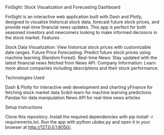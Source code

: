 FinSight: Stock Visualization and Forecasting Dashboard

FinSight is an interactive web application built with Dash and Plotly, designed to visualize historical stock data, forecast future stock prices, and provide real-time financial news updates. 
This app is perfect for both seasoned investors and newcomers looking to make informed decisions in the stock market.
Features

  Stock Data Visualization: View historical stock prices with customizable date ranges.
  Future Price Forecasting: Predict future stock prices using machine learning (Random Forest).
  Real-time News: Stay updated with the latest financial news fetched from News API.
  Company Information: Learn more about companies including descriptions and their stock performance.

Technologies Used

  Dash & Plotly for interactive web development and charting
  yFinance for fetching stock market data
  Scikit-learn for machine learning predictions
  Pandas for data manipulation
  News API for real-time news articles

Setup Instructions

  Clone this repository.
  Install the required dependencies with pip install -r requirements.txt.
  Run the app with python ubdex.py and open it in your browser at http://127.0.0.1:8050/.
